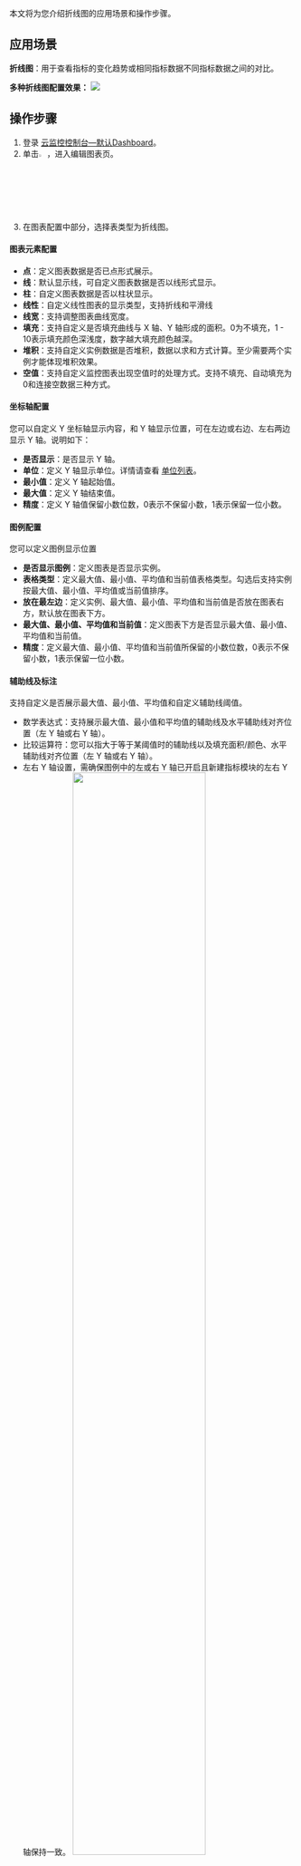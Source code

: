 本文将为您介绍折线图的应用场景和操作步骤。

## 应用场景

**折线图**：用于查看指标的变化趋势或相同指标数据不同指标数据之间的对比。

**多种折线图配置效果：**
![](https://main.qcloudimg.com/raw/40ff7050a04049ac13dcceac59a1c767.png)

## 操作步骤

1. 登录 [云监控控制台—默认Dashboard](https://console.cloud.tencent.com/monitor/dashboard2/default)。
2. 单击<img src="https://main.qcloudimg.com/raw/09d4ca5824542316bf485350e4d5f62f.png" width="3%"></img>，进入编辑图表页。
3. 在图表配置中部分，选择表类型为折线图。

#### 图表元素配置

- **点**：定义图表数据是否已点形式展示。
- **线**：默认显示线，可自定义图表数据是否以线形式显示。
- **柱**：自定义图表数据是否以柱状显示。
- **线性**：自定义线性图表的显示类型，支持折线和平滑线
- **线宽**：支持调整图表曲线宽度。
- **填充**：支持自定义是否填充曲线与 X 轴、Y 轴形成的面积。0为不填充，1 - 10表示填充颜色深浅度，数字越大填充颜色越深。
- **堆积**：支持自定义实例数据是否堆积，数据以求和方式计算。至少需要两个实例才能体现堆积效果。
- **空值**：支持自定义监控图表出现空值时的处理方式。支持不填充、自动填充为0和连接空数据三种方式。

   

#### 坐标轴配置

您可以自定义 Y 坐标轴显示内容，和 Y 轴显示位置，可在左边或右边、左右两边显示 Y 轴。说明如下：

- **是否显示**：是否显示 Y 轴。
- **单位**：定义 Y 轴显示单位。详情请查看 [单位列表](https://cloud.tencent.com/document/product/248/46762#step1)。
- **最小值**：定义 Y 轴起始值。
- **最大值**：定义 Y 轴结束值。
- **精度**：定义 Y 轴值保留小数位数，0表示不保留小数，1表示保留一位小数。
  	

#### 图例配置

您可以定义图例显示位置

- **是否显示图例**：定义图表是否显示实例。
- **表格类型**：定义最大值、最小值、平均值和当前值表格类型。勾选后支持实例按最大值、最小值、平均值或当前值排序。
- **放在最左边**：定义实例、最大值、最小值、平均值和当前值是否放在图表右方，默认放在图表下方。
- **最大值、最小值、平均值和当前值**：定义图表下方是否显示最大值、最小值、平均值和当前值。
- **精度**：定义最大值、最小值、平均值和当前值所保留的小数位数，0表示不保留小数，1表示保留一位小数。

#### 辅助线及标注

支持自定义是否展示最大值、最小值、平均值和自定义辅助线阈值。

- 数学表达式：支持展示最大值、最小值和平均值的辅助线及水平辅助线对齐位置（左 Y 轴或右 Y 轴）。
- 比较运算符：您可以指大于等于某阈值时的辅助线以及填充面积/颜色、水平辅助线对齐位置（左 Y 轴或右 Y 轴）。
- 左右 Y 轴设置，需确保图例中的左或右 Y 轴已开启且新建指标模块的左右 Y 轴保持一致。
	<img src="https://main.qcloudimg.com/raw/447157d9126996530e0485008a2d29e5.png" width="70%"></img>
  	

4. 完成后单击右上角的**保存**即可。



